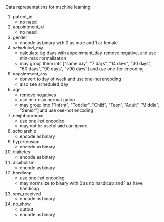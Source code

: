 Data representations for machine learning:
1. patient_id
    - no need
2. appointment_id
    - no need
3. gender
    - encode as binary with 0 as male and 1 as female
4. scheduled_day
    - calculate lag days with appointment_day, remove negative, and use min-max normalization
    - may group them into ["same day", "7 days", "14 days", "30 days", "60 days", "90 days", ">90 days"] and use one-hot encoding
5. appointment_day
    - convert to day of week and use one-hot encoding
    - also see scheduled_day
6. age
    - remove negatives
    - use min-max normalization
    - may group into ["Infant", "Toddler", "Child", "Teen", "Adult", "Middle", "Senior"] and use one-hot encoding
7. neighbourhood
    - use one-hot encoding
    - may not be useful and can ignore
8. scholarship
    - encode as binary
9. hypertension
    - encode as binary
10. diabetes
    - encode as binary
11. alcoholism
    - encode as binary
12. handicap
    - use one-hot encoding
    - may normalize to binary with 0 as no handicap and 1 as have handicap
13. sms_received
    - encode as binary
14. no_show
    - output
    - encode as binary